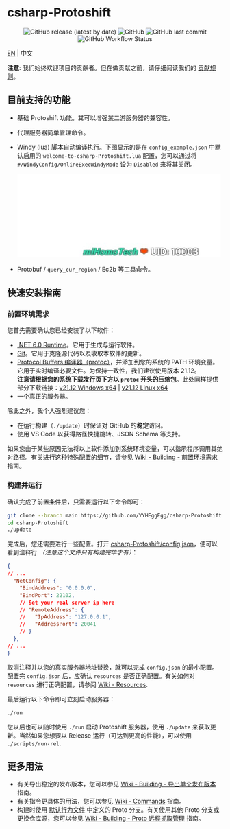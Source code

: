 # csharp-Protoshift

<div align="center">
    <img alt="GitHub release (latest by date)" src="https://img.shields.io/github/v/release/YYHEggEgg/csharp-Protoshift?logo=csharp&style=for-the-badge"> 
    <img alt="GitHub" src="https://img.shields.io/github/license/YYHEggEgg/csharp-Protoshift?style=for-the-badge"> 
    <img alt="GitHub last commit" src="https://img.shields.io/github/last-commit/YYHEggEgg/csharp-Protoshift?style=for-the-badge"> 
    <img alt="GitHub Workflow Status" src="https://img.shields.io/github/actions/workflow/status/YYHEggEgg/csharp-Protoshift/pull-request-check.yml?branch=development&logo=github&style=for-the-badge">
</div>

[EN](../README.md) | 中文

**注意**: 我们始终欢迎项目的贡献者。但在做贡献之前，请仔细阅读我们的 [贡献规则](../CONTRIBUTING.md)。

## 目前支持的功能

- 基础 Protoshift 功能。其可以增强某二游服务器的兼容性。
- 代理服务器简单管理命令。
- Windy (lua) 脚本自动编译执行。下图显示的是在 `config_example.json` 中默认启用的 `welcome-to-csharp-Protoshift.lua` 配置，您可以通过将 `#/WindyConfig/OnlineExecWindyMode` 设为 `Disabled` 来将其关闭。

  ![Windy Preview](../csharp-Protoshift/Images/windy_welcome-to-csharp-Protoshift.jpg)

- Protobuf / `query_cur_region` / Ec2b 等工具命令。

## 快速安装指南

### 前置环境需求

您首先需要确认您已经安装了以下软件：

- [.NET 6.0 Runtime](https://dotnet.microsoft.com/zh-cn/download/dotnet/6.0)。它用于生成与运行软件。
- [Git](https://git-scm.com/downloads)。它用于克隆源代码以及收取本软件的更新。
- [Protocol Buffers 编译器（protoc）](https://github.com/protocolbuffers/protobuf/releases/tag/v21.12)，并添加到您的系统的 PATH 环境变量。它用于实时编译必要文件。为保持一致性，我们建议使用版本 21.12。  
  **注意请根据您的系统下载发行页下方以 `protoc` 开头的压缩包**。此处同样提供部分下载链接：[v21.12 Windows x64](https://github.com/protocolbuffers/protobuf/releases/download/v21.12/protoc-21.12-win64.zip) | [v21.12 Linux x64](https://github.com/protocolbuffers/protobuf/releases/download/v21.12/protoc-21.12-linux-x86_64.zip)
- 一个真正的服务器。

除此之外，我个人强烈建议您：

- 在运行构建（`./update`）时保证对 GitHub 的**稳定**访问。
- 使用 VS Code 以获得路径快捷跳转、JSON Schema 等支持。

如果您由于某些原因无法将以上软件添加到系统环境变量，可以指示程序调用其绝对路径。有关进行这种特殊配置的细节，请参见 [Wiki - Building - 前置环境需求](wiki/CN_Building.md#前置环境需求) 指南。

### 构建并运行

确认完成了前置条件后，只需要运行以下命令即可：

```sh
git clone --branch main https://github.com/YYHEggEgg/csharp-Protoshift
cd csharp-Protoshift
./update
```

完成后，您还需要进行一些配置。打开 [csharp-Protoshift/config.json](../csharp-Protoshift/config.json)，便可以看到注释行 _（注意这个文件只有构建完毕才有）_：

```json
{
// ...
  "NetConfig": {
    "BindAddress": "0.0.0.0",
    "BindPort": 22102,
    // Set your real server ip here
    // "RemoteAddress": {
    //   "IpAddress": "127.0.0.1",
    //   "AddressPort": 20041
    // }
  },
// ...
}
```

取消注释并以您的真实服务器地址替换，就可以完成 `config.json` 的最小配置。配置完 `config.json` 后，应确认 `resources` 是否正确配置。有关如何对 `resources` 进行正确配置，请参阅 [Wiki - Resources](wiki/CN_Resources.md).

最后运行以下命令即可立刻启动服务器：

```sh
./run
```

您以后也可以随时使用 `./run` 启动 Protoshift 服务器，使用 `./update` 来获取更新。当然如果您想要以 Release 运行（可达到更高的性能），可以使用 `./scripts/run-rel`.

## 更多用法

- 有关导出稳定的发布版本，您可以参见 [Wiki - Building - 导出单个发布版本](wiki/CN_Building.md#导出单个发布版本) 指南。
- 有关指令更具体的用法，您可以参见 [Wiki - Commands](wiki/CN_Commands.md) 指南。
- 构建时使用 [默认行为文件](../HandlerGenerator/Gencode_Configuration/default_protobuf_branches.txt) 中定义的 Proto 分支。有关使用其他 Proto 分支或更换仓库源，您可以参见 [Wiki - Building - Proto 远程抓取管理](wiki/CN_Building.md#proto-远程抓取管理) 指南。

